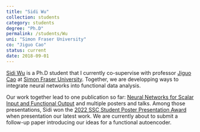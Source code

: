 ```yaml
---
title: "Sidi Wu"
collection: students
category: students
degree: "Ph.D"
permalink: /students/Wu
uni: "Simon Fraser University"
co: "Jiguo Cao"
status: current
date: 2018-09-01
---
```


[Sidi Wu](https://www.sfu.ca/stat-actsci/news-and-events/sidiwu-ssc.html) is a Ph.D student that I currently co-supervise with professor [Jiguo Cao](https://www.sfu.ca/science/stat/cao/index.html) at [Simon Fraser University](https://www.sfu.ca/stat-actsci.html). Together, we are developping ways to integrate neural networks into functional data analysis.

Our work together lead to one publication so far: [Neural Networks for Scalar Input and Functional Output](https://cedricbeaulac.github.io/publication/preprint5) and multiple posters and talks. Among those presentations, Sidi won the [2022 SSC Student Poster Presentation Award](https://www.sfu.ca/stat-actsci/news-and-events/sidiwu-ssc.html) when presentation our latest work. We are currently about to submit a follow-up paper introducing our ideas for a functional autoencoder. 



